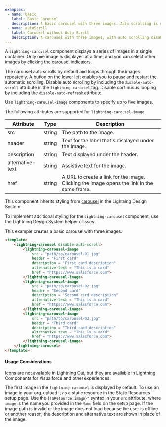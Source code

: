 ```yaml
---
examples:
 - name: basic
   label: Basic Carousel
   description: A basic carousel with three images. Auto scrolling is enabled by default, and every image stays active for 5 seconds before moving on to the next one.
 - name: autoScroll
   label: Carousel without Auto Scroll
   description: A carousel with three images, with auto scrolling disabled by specifying the disable-auto-scroll attribute.
---
```

A `lightning-carousel` component displays a series of images in a single
container. Only one image is displayed at a time, and you can select other
images by clicking the carousel indicators.

The carousel auto scrolls by
default and loops through the images repeatedly. A button on the lower left
enables you to pause and restart the automatic scrolling. Disable auto scrolling
by including the `disable-auto-scroll` attribute in the `lightning-carousel` tag.
Disable continuous looping by including the `disable-auto-refresh` attribute.

Use `lightning-carousel-image` components to specify up to five images.

The following attributes are supported for `lightning-carousel-image`.

Attribute|Type|Description
-----|-----|-----
src|string|The path to the image.
header|string|Text for the label that's displayed under the image.
description|string|Text displayed under the header.
alternative-text|string|Assistive text for the image.
href|string|A URL to create a link for the image. Clicking the image opens the link in the same frame.

This component inherits styling from
[carousel](https://www.lightningdesignsystem.com/components/carousel) in the
Lightning Design System.

To implement additional styling for the `lightning-carousel` component, use the Lightning Design
System helper classes.

This example creates a basic carousel with three images.

```html
<template>
    <lightning-carousel disable-auto-scroll>
        <lightning-carousel-image
            src = "path/to/carousel-01.jpg"
            header = "First card"
            description = "First card description"
            alternative-text = "This is a card"
            href = "https://www.salesforce.com">
        </lightning-carousel-image>
        <lightning-carousel-image
            src = "path/to/carousel-02.jpg"
            header = "Second card"
            description = "Second card description"
            alternative-text = "This is a card"
            href = "https://www.salesforce.com">
        </lightning-carousel-image>
        <lightning-carousel-image
            src = "path/to/carousel-03.jpg"
            header = "Third card"
            description = "Third card description"
            alternative-text = "This is a card"
            href = "https://www.salesforce.com">
        </lightning-carousel-image>
    </lightning-carousel>
</template>
```

#### Usage Considerations

Icons are not available in Lightning Out, but they are available in Lightning Components for Visualforce and other experiences.

The first image in the `lightning-carousel` is displayed by default. To use an
image in your org, upload it as a static resource in the Static Resources
setup page. Use the `{!$Resource.image}"` syntax in your `src` attribute,
where `image` is the name you provided in the `Name` field on the setup page.
If the image path is invalid or the image does not load because the user is
offline or another reason, the description and alternative text are shown in
place of the image.


